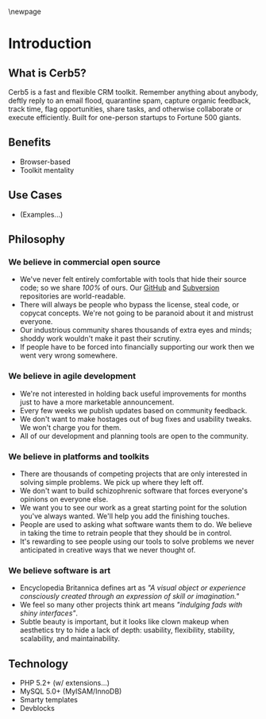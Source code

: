 \newpage

# Introduction #

## What is Cerb5? ##

Cerb5 is a fast and flexible CRM toolkit. Remember anything about anybody, deftly reply to an email flood, quarantine spam, capture organic feedback, track time, flag opportunities, share tasks, and otherwise collaborate or execute efficiently. Built for one-person startups to Fortune 500 giants.


## Benefits ##

*	Browser-based
*	Toolkit mentality

## Use Cases ##

*	(Examples...)

## Philosophy ##

### We believe in commercial open source ###
* We've never felt entirely comfortable with tools that hide their source code; so we share *100%* of ours. Our [GitHub](http://github.com/wgm/cerb5) and [Subversion](http://svn.webgroupmedia.com/cerb5/trunk/cerb5) repositories are world-readable.
* There will always be people who bypass the license, steal code, or copycat concepts. We're not going to be paranoid about it and mistrust everyone.
* Our industrious community shares thousands of extra eyes and minds; shoddy work wouldn't make it past their scrutiny.
* If people have to be forced into financially supporting our work then we went very wrong somewhere.

### We believe in agile development ###
* We're not interested in holding back useful improvements for months just to have a more marketable announcement.
* Every few weeks we publish updates based on community feedback.
* We don't want to make hostages out of bug fixes and usability tweaks. We won't charge you for them.
* All of our development and planning tools are open to the community.

### We believe in platforms and toolkits ###
* There are thousands of competing projects that are only interested in solving simple problems. We pick up where they left off.
* We don't want to build schizophrenic software that forces everyone's opinions on everyone else.
* We want you to see our work as a great starting point for the solution you've always wanted. We'll help you add the finishing touches.
* People are used to asking what software wants them to do. We believe in taking the time to retrain people that they should be in control.
* It's rewarding to see people using our tools to solve problems we never anticipated in creative ways that we never thought of.

### We believe software is art ###
* Encyclopedia Britannica defines art as _"A visual object or experience consciously created through an expression of skill or imagination."_
* We feel so many other projects think art means _"indulging fads with shiny interfaces"_.
* Subtle beauty is important, but it looks like clown makeup when aesthetics try to hide a lack of depth: usability, flexibility, stability, scalability, and maintainability.

## Technology ##

*	PHP 5.2+ (w/ extensions...)
*	MySQL 5.0+ (MyISAM/InnoDB)
*	Smarty templates
*	Devblocks

